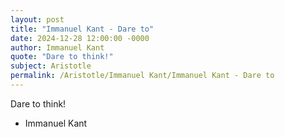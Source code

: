 ```yaml
---
layout: post
title: "Immanuel Kant - Dare to"
date: 2024-12-28 12:00:00 -0000
author: Immanuel Kant
quote: "Dare to think!"
subject: Aristotle
permalink: /Aristotle/Immanuel Kant/Immanuel Kant - Dare to
---
```


Dare to think!

- Immanuel Kant
